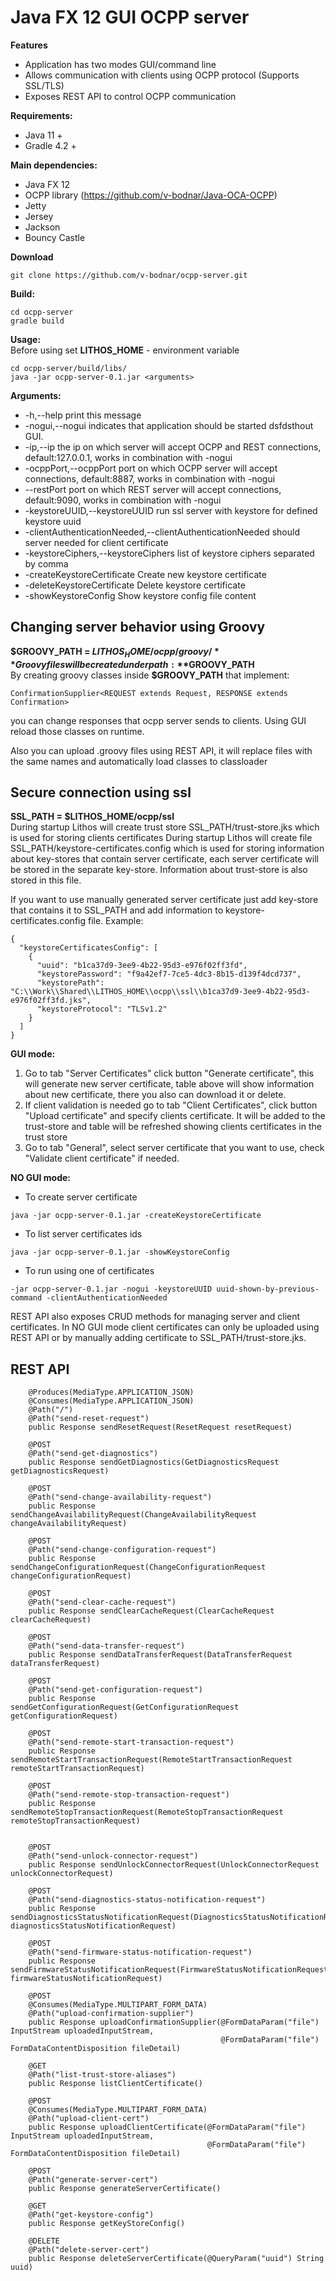 # Java FX 12 GUI OCPP server

**Features**
* Application has two modes GUI/command line
* Allows communication with clients using OCPP protocol (Supports SSL/TLS)
* Exposes REST API to control OCPP communication

**Requirements:**
* Java 11 +
* Gradle 4.2 +

**Main dependencies:**
* Java FX 12
* OCPP library (https://github.com/v-bodnar/Java-OCA-OCPP)
* Jetty
* Jersey
* Jackson
* Bouncy Castle

**Download**
```
git clone https://github.com/v-bodnar/ocpp-server.git
```

**Build:** 
```
cd ocpp-server
gradle build
```

**Usage:**  
Before using set **LITHOS_HOME** - environment variable 
``` 
cd ocpp-server/build/libs/
java -jar ocpp-server-0.1.jar <arguments>  
```
**Arguments:**  
 - -h,--help  print this message  
 - -nogui,--nogui  indicates that application should be started dsfdsthout GUI.  
 - -ip,--ip <arg>  the ip on which server will accept OCPP and REST connections, default:127.0.0.1, works in 
 combination with -nogui  
 - -ocppPort,--ocppPort <arg>  port on which OCPP server will accept connections, default:8887, works in combination 
 with -nogui  
 - --restPort <arg>  port on which REST server will accept connections, default:9090, works in combination with -nogui
 - -keystoreUUID,--keystoreUUID <arg>                               run ssl server with keystore for defined keystore
   uuid  
 - -clientAuthenticationNeeded,--clientAuthenticationNeeded <arg>   should server needed for client certificate
 - -keystoreCiphers,--keystoreCiphers <arg>                         list of keystore ciphers separated by comma
 - -createKeystoreCertificate                                       Create new keystore certificate
 - -deleteKeystoreCertificate <arg>                                 Delete keystore certificate
 - -showKeystoreConfig                                              Show keystore config file content

## Changing server behavior using Groovy
**$GROOVY_PATH = $LITHOS_HOME/ocpp/groovy/**  
Groovy files will be created under path: **$GROOVY_PATH**  
By creating groovy classes inside **$GROOVY_PATH** that implement:
```
ConfirmationSupplier<REQUEST extends Request, RESPONSE extends Confirmation> 
```
you can change responses that ocpp server sends to clients. Using GUI reload those classes on runtime. 
 
Also you can upload .groovy files using REST API, it will replace files with the same names and automatically load 
classes to classloader

## Secure connection using ssl
**SSL_PATH = $LITHOS_HOME/ocpp/ssl**  
During startup Lithos will create trust store SSL_PATH/trust-store.jks which is used for storing clients certificates
During startup Lithos will create file SSL_PATH/keystore-certificates.config which is used for storing information 
about key-stores that contain server certificate, each server certificate will be stored in the separate key-store. 
Information about trust-store is also stored in this file.

If you want to use manually generated server certificate just add key-store that contains it to SSL_PATH and add 
information to keystore-certificates.config file. Example:
```
{
  "keystoreCertificatesConfig": [
    {
      "uuid": "b1ca37d9-3ee9-4b22-95d3-e976f02ff3fd",
      "keystorePassword": "f9a42ef7-7ce5-4dc3-8b15-d139f4dcd737",
      "keystorePath": "C:\\Work\\Shared\\LITHOS_HOME\\ocpp\\ssl\\b1ca37d9-3ee9-4b22-95d3-e976f02ff3fd.jks",
      "keystoreProtocol": "TLSv1.2"
    }
  ]
}    
```

**GUI mode:**
1. Go to tab "Server Certificates" click button "Generate certificate", this will generate new server certificate, 
table above will show information about new certificate, there you also can download it or delete.
2. If  client validation is needed go to tab "Client Certificates", click button "Upload certificate" and specify 
clients certificate. It will be added to the trust-store and table will be refreshed showing clients certificates in 
the trust store
3. Go to tab "General", select server certificate that you want to use, check "Validate client certificate" if needed.

**NO GUI mode:**
* To create server certificate 
```
java -jar ocpp-server-0.1.jar -createKeystoreCertificate
```
* To list server certificates ids
```
java -jar ocpp-server-0.1.jar -showKeystoreConfig
```
* To run using one of certificates
``` 
-jar ocpp-server-0.1.jar -nogui -keystoreUUID uuid-shown-by-previous-command -clientAuthenticationNeeded 
```

REST API also exposes CRUD methods for managing server and client certificates. In NO GUI mode client certificates can 
only be uploaded using REST API or by manually adding certificate to SSL_PATH/trust-store.jks.

## REST API 
```
    @Produces(MediaType.APPLICATION_JSON)  
    @Consumes(MediaType.APPLICATION_JSON)  
    @Path("/")  
    @Path("send-reset-request")  
    public Response sendResetRequest(ResetRequest resetRequest)  
  
    @POST  
    @Path("send-get-diagnostics")  
    public Response sendGetDiagnostics(GetDiagnosticsRequest getDiagnosticsRequest)  
  
    @POST  
    @Path("send-change-availability-request")  
    public Response sendChangeAvailabilityRequest(ChangeAvailabilityRequest changeAvailabilityRequest)   
  
    @POST  
    @Path("send-change-configuration-request")  
    public Response sendChangeConfigurationRequest(ChangeConfigurationRequest changeConfigurationRequest)   
  
    @POST  
    @Path("send-clear-cache-request")
    public Response sendClearCacheRequest(ClearCacheRequest clearCacheRequest) 

    @POST
    @Path("send-data-transfer-request")
    public Response sendDataTransferRequest(DataTransferRequest dataTransferRequest)

    @POST
    @Path("send-get-configuration-request")
    public Response sendGetConfigurationRequest(GetConfigurationRequest getConfigurationRequest)

    @POST
    @Path("send-remote-start-transaction-request")
    public Response sendRemoteStartTransactionRequest(RemoteStartTransactionRequest remoteStartTransactionRequest)

    @POST
    @Path("send-remote-stop-transaction-request")
    public Response sendRemoteStopTransactionRequest(RemoteStopTransactionRequest remoteStopTransactionRequest) 


    @POST
    @Path("send-unlock-connector-request")
    public Response sendUnlockConnectorRequest(UnlockConnectorRequest unlockConnectorRequest)

    @POST
    @Path("send-diagnostics-status-notification-request")
    public Response sendDiagnosticsStatusNotificationRequest(DiagnosticsStatusNotificationRequest diagnosticsStatusNotificationRequest)

    @POST
    @Path("send-firmware-status-notification-request")
    public Response sendFirmwareStatusNotificationRequest(FirmwareStatusNotificationRequest firmwareStatusNotificationRequest)

    @POST
    @Consumes(MediaType.MULTIPART_FORM_DATA)
    @Path("upload-confirmation-supplier")
    public Response uploadConfirmationSupplier(@FormDataParam("file") InputStream uploadedInputStream,
                                               @FormDataParam("file") FormDataContentDisposition fileDetail)
    
    @GET
    @Path("list-trust-store-aliases")
    public Response listClientCertificate()    
    
    @POST
    @Consumes(MediaType.MULTIPART_FORM_DATA)
    @Path("upload-client-cert")
    public Response uploadClientCertificate(@FormDataParam("file") InputStream uploadedInputStream,
                                            @FormDataParam("file") FormDataContentDisposition fileDetail)
                                                
    @POST
    @Path("generate-server-cert")
    public Response generateServerCertificate()
    
    @GET
    @Path("get-keystore-config")
    public Response getKeyStoreConfig()
    
    @DELETE
    @Path("delete-server-cert")
    public Response deleteServerCertificate(@QueryParam("uuid") String uuid)    

```
